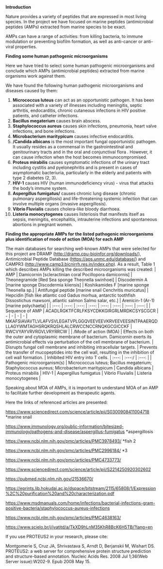 **Introduction**

Nature provides a variety of peptides that are expressed in most living species. In the project we have focused on marine peptides (antimicrobial peptides (AMPs) extracted from marine species to be exact.

AMPs can have a range of activities: from killing bacteria, to immune modulation or preventing biofilm formation, as well as anti-cancer or anti-viral properties.

**Finding some human pathogenic microorganisms**

Here we have tried to select some human pathogenic microorganisms and conclude which AMPs (antimicrobial peptides) extracted from marine organisms work against them.

We have found the following human pathogenic microorganisms and diseases caused by them:
1) **Micrococcus luteus** can act as an opportunistic pathogen. It has been associated with a variety of illnesses including meningitis, septic arthritis, endocarditis, chronic cutaneous infections in HIV positive patients, and catheter infections.
2) **Bacillus megaterium** causes brain abscess.
3) **Staphylococcus aureus** causes skin infections, pneumonia, heart valve infections, and bone infections.
4) **Microbacterium maritypicum** causes infective endocarditis.
5) **/Candida albicans** is the most important fungal opportunistic pathogen. It usually resides as a commensal in the gastrointestinal and genitourinary tracts and in the oral and conjunctival flora . However, it can cause infection when the host becomes immunocompromised.
6) **Proteus mirabilis** causes symptomatic infections of the urinary tract including cystitis and pyelonephritis and is present in cases of asymptomatic bacteriuria, particularly in the elderly and patients with type 2 diabetes (2, 3).
7) **HIV-1** causes HIV (human immunodeficiency virus) - virus that attacks the body’s immune system.
8) **Aspergillus fumigatus/** causes chronic lung disease (chronic pulmonary aspergillosis) and life-threatening systemic infection that can involve multiple organs (invasive aspergillosis).
9) **Vibrio Fluvialis** causes cholera-like bloody diarrhoea.
10) **Listeria monocytogenes** causes listeriosis that manifests itself as sepsis, meningitis, encephalitis, intrauterine infections and spontaneous abortions in pregnant women.

**Finding the appropriate AMPs for the listed pathogenic microorganisms plus identification of mode of action (MOA) for each AMP**

The main databases for searching well-known AMPs that were selected for this project are DRAMP (http://dramp.cpu-bioinfor.org/downloads/), Antimicrobial Peptide Database (https://aps.unmc.edu/database/) and CAMPR3 (http://www.camp3.bicnirrh.res.in/index.php). As a result, Table 1 which describes AMPs killing the described microorganisms was created:
| AMP | Damicornin [scleractinian coral Pocillopora damicornis] | Theonegramide  [Red Sea sponge Theonella swinhoei] | Discodermin A [marine sponge Discodermia kiiensis] | Koshikamides F [marine sponge Theonella sp.] | Antifungal peptide [marine snail Cenchritis muricatus] | Hepcidin [fish like atlantic cod Gadus morhua, antarctic toothfish Dissostichus mawsoni,  atlantic salmon Salmo salar, etc.] | Arenicin-1 (Ar-1) [marine polychaeta] |
| :---: | :---: | :---: | :---: | :---: | :---: | :---: | :---: |
| Sequence of AMP | ACADLRGKTFCRLFKSYCDKKGIRGRLMRDKCSYSCGCR | - | - | - | - | MKAFSIAVAVTLVLAFVSVLEGATVPLGGQVEEVEEVKRVEEVEESINTPAAERQDLLAGYWMTAGHSRQKRQSHLALCRWCCNCCRNQKGCGICCKF | RWCVYAYVRVRGVLVRYRRCW |
| /Mode of action (MOA) | Effects on both the outer and cytoplasmic membrane of bacterium. Damicornin exerts its antimicrobial effects via perturbation of the cell membrane of bacterium. | Disrupts fungal cell membrane and inhibiting intracellular targets. | Prevents the transfer of mucopeptides into the cell wall, resulting in the inhibition of cell wall formation. | Inhibited HIV entry into T cells. | :---: | :---:/ | :---: |
| Pathogenic microorganism(s) | Micrococcus luteus; Bacillus megaterium; Staphylococcus aureus; Microbacterium maritypicum | Candida albicans | Proteus mirabilis | HIV-1 | Aspergillus fumigatus | Vibrio Fluvialis | Listeria monocytogenes |

Speaking about MOA of AMPs, it is important to understand MOA of an AMP to facilitate further development as therapeutic agents.


Here the links of referenced articles are presented:

https://www.sciencedirect.com/science/article/pii/S0300908411004718 *marine snail

https://www.immunology.org/public-information/bitesized-immunology/pathogens-and-disease/aspergillus-fumigatus *aspergillosis

https://www.ncbi.nlm.nih.gov/pmc/articles/PMC3978493/ *fish 2

https://www.ncbi.nlm.nih.gov/pmc/articles/PMC2996184/ *3

https://www.ncbi.nlm.nih.gov/pmc/articles/PMC4733773/

https://www.sciencedirect.com/science/article/pii/S2214250920302602

https://pubmed.ncbi.nlm.nih.gov/21536670/

https://eprints.lib.hokudai.ac.jp/dspace/bitstream/2115/65808/1/Expression%2C%20purification%20and%20characterization.pdf

https://www.msdmanuals.com/home/infections/bacterial-infections-gram-positive-bacteria/staphylococcus-aureus-infections

https://www.ncbi.nlm.nih.gov/pmc/articles/PMC4638163/

https://www.scielo.br/j/jvatitd/a/TkXD9hLnM35KhR8BcK6H5TB/?lang=en

If you use PROTEUS2 in your research, please cite:

Montgomerie S, Cruz JA, Shrivastava S, Arndt D, Berjanskii M, Wishart DS. PROTEUS2: a web server for comprehensive protein structure prediction and structure-based annotation. Nucleic Acids Res. 2008 Jul 1;36(Web Server issue):W202-9. Epub 2008 May 15.
